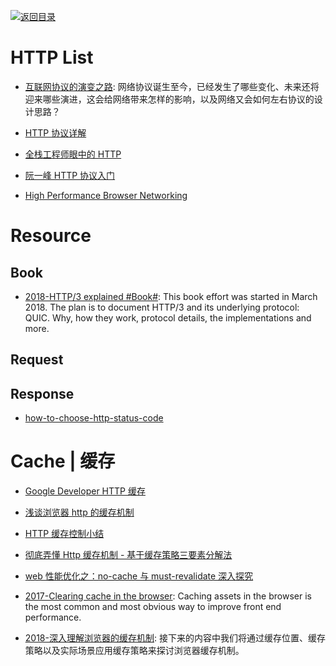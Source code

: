 [![返回目录](https://user-images.githubusercontent.com/5803001/38079637-ff0abcf0-3371-11e8-9b76-ad651620afc7.jpg)](https://github.com/wx-chevalier/Awesome-Lists)

# HTTP List

- [互联网协议的演变之路](https://mp.weixin.qq.com/s/pyyhRkaWtMhGR9Yh6lP-lw): 网络协议诞生至今，已经发生了哪些变化、未来还将迎来哪些演进，这会给网络带来怎样的影响，以及网络又会如何左右协议的设计思路？

- [HTTP 协议详解](http://mp.weixin.qq.com/s/27zpNIGhVbx-on9FDs_6dw)

- [全栈工程师眼中的 HTTP](HTTP://www.epubit.com.cn/article/378)

- [阮一峰 HTTP 协议入门](HTTP://www.ruanyifeng.com/blog/2016/08/HTTP.html)

- [High Performance Browser Networking](HTTP://chimera.labs.oreilly.com/books/1230000000545/index.html)

# Resource

## Book

- [2018-HTTP/3 explained #Book#](https://http3-explained.haxx.se/en/): This book effort was started in March 2018. The plan is to document HTTP/3 and its underlying protocol: QUIC. Why, how they work, protocol details, the implementations and more.

## Request

## Response

- [how-to-choose-http-status-code](http://www.infoq.com/cn/news/2015/12/how-to-choose-http-status-code/)

# Cache | 缓存

- [Google Developer HTTP 缓存](https://developers.google.com/web/fundamentals/performance/optimizing-content-efficiency/http-caching?hl=zh-cn#cache-control-)

- [浅谈浏览器 http 的缓存机制](http://www.cnblogs.com/vajoy/p/5341664.html)

- [HTTP 缓存控制小结](http://www.tuicool.com/articles/URJjAb)

- [彻底弄懂 Http 缓存机制 - 基于缓存策略三要素分解法](http://mp.weixin.qq.com/s/qOMO0LIdA47j3RjhbCWUEQ)

- [web 性能优化之：no-cache 与 must-revalidate 深入探究](https://zhuanlan.zhihu.com/p/23281814)

- [2017-Clearing cache in the browser](https://calendar.perfplanet.com/2017/clearing-cache-in-the-browser/): Caching assets in the browser is the most common and most obvious way to improve front end performance.

- [2018-深入理解浏览器的缓存机制](https://mp.weixin.qq.com/s/8jg4X-cymkIpn0zVaMDf6Q): 接下来的内容中我们将通过缓存位置、缓存策略以及实际场景应用缓存策略来探讨浏览器缓存机制。

